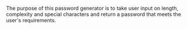 The purpose of this password generator is to take user input on length, complexity and special characters and return a password that meets the user's requirements.

